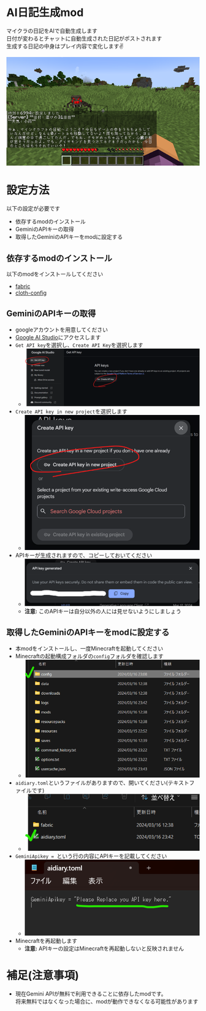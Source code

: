 # AI日記生成mod

マイクラの日記をAIで自動生成します  
日付が変わるとチャットに自動生成された日記がポストされます  
生成する日記の中身はプレイ内容で変化します✌️


![Play Screen](./images/screenshot.ja.png)

# 設定方法

以下の設定が必要です
+ 依存するmodのインストール
+ GeminiのAPIキーの取得
+ 取得したGeminiのAPIキーをmodに設定する

## 依存するmodのインストール

以下のmodをインストールしてください

* [fabric](https://modrinth.com/mod/fabric-api)
* [cloth-config](https://modrinth.com/mod/cloth-config)

## GeminiのAPIキーの取得

* googleアカウントを用意してください
* [Google AI Studio](https://aistudio.google.com/)にアクセスします
* `Get API key`を選択し、`Create API Key`を選択します
  * ![Select API Key](./images/setup_01_select_get_api_key.png)
* `Create API key in new project`を選択します
  * ![Create API key](./images/setup_02_generate_api_key.png)
* APIキーが生成されますので、コピーしておいてください
  * ![save API Key](./images/setup_03_copy_api_key.png)
  * **注意:** このAPIキーは自分以外の人には見せないようにしましょう

## 取得したGeminiのAPIキーをmodに設定する

* 本modをインストールし、一度Minecraftを起動してください
* Minecraftの起動構成フォルダの`config`フォルダを確認します
   * ![config location](./images/config_01_location.png)
* `aidiary.toml`というファイルがありますので、開いてください(テキストファイルです)
  * ![the config file](./images/config_02_config_file.png)
* `GeminiApikey = `という行の内容にAPIキーを記載してください
  * ![the config file](./images/config_03_replace_api_key.png)
* Minecraftを再起動します
  * **注意:** APIキーの設定はMinecraftを再起動しないと反映されません

# 補足(注意事項)

* 現在Gemini APIが無料で利用できることに依存したmodです。  
  将来無料ではなくなった場合に、modが動作できなくなる可能性があります
